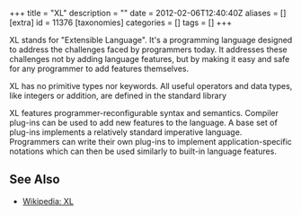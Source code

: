 +++
title = "XL"
description = ""
date = 2012-02-06T12:40:40Z
aliases = []
[extra]
id = 11376
[taxonomies]
categories = []
tags = []
+++


XL stands for "Extensible Language". It's a programming language designed to address the challenges faced by programmers today. It addresses these challenges not by adding language features, but by making it easy and safe for any programmer to add features themselves.

XL has no primitive types nor keywords. All useful operators and data types, like integers or addition, are defined in the standard library

XL features programmer-reconfigurable syntax and semantics. Compiler plug-ins can be used to add new features to the language. A base set of plug-ins implements a relatively standard imperative language. Programmers can write their own plug-ins to implement application-specific notations which can then be used similarly to built-in language features.

## See Also
* [Wikipedia: XL](https://en.wikipedia.org/wiki/XL_(programming_language))
